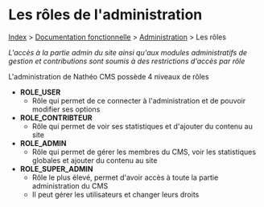 # Les rôles de l'administration

[Index](index.md) > [Documentation fonctionnelle](../index.md) > [Administration](index.md) > Les rôles

*L'accès à la partie admin du site ainsi qu'aux modules administratifs de gestion et contributions sont soumis à des restrictions d'accès par rôle*

L'administration de Nathéo CMS possède 4 niveaux de rôles
* **ROLE_USER**
  * Rôle qui permet de ce connecter à l'administration et de pouvoir modifier ses options
* **ROLE_CONTRIBTEUR**
  * Rôle qui permet de voir ses statistiques et d'ajouter du contenu au site
* **ROLE_ADMIN**
  * Rôle qui permet de gérer les membres du CMS, voir les statistiques globales et ajouter du contenu au site
* **ROLE_SUPER_ADMIN**
  * Rôle le plus élevé, permet d'avoir accès à toute la partie administration du CMS 
  * Il peut gérer les utilisateurs et changer leurs droits